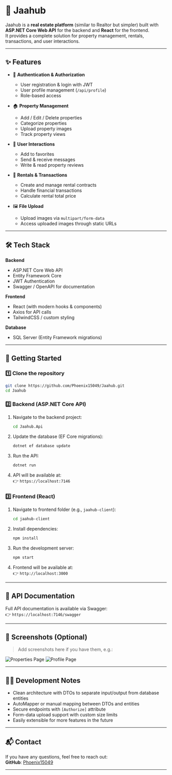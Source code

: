 # 🏡 Jaahub

Jaahub is a **real estate platform** (similar to Realtor but simpler) built with **ASP.NET Core Web API** for the backend and **React** for the frontend.  
It provides a complete solution for property management, rentals, transactions, and user interactions.

---

## ✨ Features

- 🔑 **Authentication & Authorization**
  - User registration & login with JWT
  - User profile management (`/api/profile`)
  - Role-based access

- 🏠 **Property Management**
  - Add / Edit / Delete properties
  - Categorize properties
  - Upload property images
  - Track property views

- 🤝 **User Interactions**
  - Add to favorites
  - Send & receive messages
  - Write & read property reviews

- 📑 **Rentals & Transactions**
  - Create and manage rental contracts
  - Handle financial transactions
  - Calculate rental total price

- 🖼 **File Upload**
  - Upload images via `multipart/form-data`
  - Access uploaded images through static URLs

---

## 🛠️ Tech Stack

**Backend**
- ASP.NET Core Web API
- Entity Framework Core
- JWT Authentication
- Swagger / OpenAPI for documentation

**Frontend**
- React (with modern hooks & components)
- Axios for API calls
- TailwindCSS / custom styling

**Database**
- SQL Server (Entity Framework migrations)

---

## 🚀 Getting Started

### 1️⃣ Clone the repository
```bash
git clone https://github.com/Phoenix15049/Jaahub.git
cd Jaahub
```

### 2️⃣ Backend (ASP.NET Core API)
1. Navigate to the backend project:
   ```bash
   cd Jaahub.Api
   ```
2. Update the database (EF Core migrations):
   ```bash
   dotnet ef database update
   ```
3. Run the API:
   ```bash
   dotnet run
   ```
4. API will be available at:  
   👉 `https://localhost:7146`

### 3️⃣ Frontend (React)
1. Navigate to frontend folder (e.g., `jaahub-client`):
   ```bash
   cd jaahub-client
   ```
2. Install dependencies:
   ```bash
   npm install
   ```
3. Run the development server:
   ```bash
   npm start
   ```
4. Frontend will be available at:  
   👉 `http://localhost:3000`

---

## 📖 API Documentation
Full API documentation is available via Swagger:  
👉 `https://localhost:7146/swagger`

---

## 📸 Screenshots (Optional)
> Add screenshots here if you have them, e.g.:

![Properties Page](docs/screenshots/properties.png)
![Profile Page](docs/screenshots/profile.png)

---

## 👨‍💻 Development Notes
- Clean architecture with DTOs to separate input/output from database entities
- AutoMapper or manual mapping between DTOs and entities
- Secure endpoints with `[Authorize]` attribute
- Form-data upload support with custom size limits
- Easily extensible for more features in the future

---

## 📬 Contact
If you have any questions, feel free to reach out:  
**GitHub**: [Phoenix15049](https://github.com/Phoenix15049)

---
